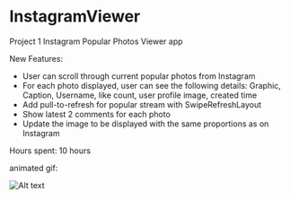 InstagramViewer
===============

Project 1 Instagram Popular Photos Viewer app



New Features:

- User can scroll through current popular photos from Instagram
- For each photo displayed, user can see the following details: Graphic, Caption, Username, like count, user profile image, created time
- Add pull-to-refresh for popular stream with SwipeRefreshLayout
- Show latest 2 comments for each photo 
- Update the image to be displayed with the same proportions as on Instagram

Hours spent: 10 hours


animated gif:

![Alt text](https://github.com/frimfram/InstagramViewer/blob/master/instagram_project1.gif "Popular Photos")


